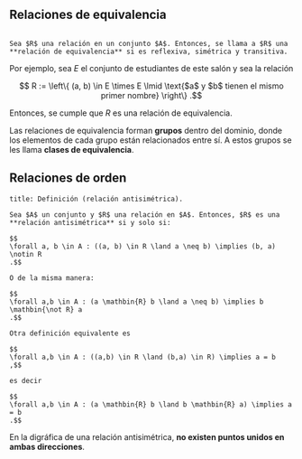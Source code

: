 ## Relaciones de equivalencia

```ad-definition

Sea $R$ una relación en un conjunto $A$. Entonces, se llama a $R$ una **relación de equivalencia** si es reflexiva, simétrica y transitiva.

```

Por ejemplo, sea $E$ el conjunto de estudiantes de este salón y sea la relación

$$
R := \left\{ (a, b) \in E \times E \lmid \text{$a$ y $b$ tienen el mismo primer nombre} \right\}
.$$

Entonces, se cumple que $R$ es una relación de equivalencia.

Las relaciones de equivalencia forman **grupos** dentro del dominio, donde los elementos de cada grupo están relacionados entre sí. A estos grupos se les llama **clases de equivalencia**.

## Relaciones de orden

```ad-definition
title: Definición (relación antisimétrica).

Sea $A$ un conjunto y $R$ una relación en $A$. Entonces, $R$ es una **relación antisimétrica** si y solo si:

$$
\forall a, b \in A : ((a, b) \in R \land a \neq b) \implies (b, a) \notin R
.$$

O de la misma manera:

$$
\forall a,b \in A : (a \mathbin{R} b \land a \neq b) \implies b \mathbin{\not R} a
.$$

Otra definición equivalente es

$$
\forall a,b \in A : ((a,b) \in R \land (b,a) \in R) \implies a = b
,$$

es decir

$$
\forall a,b \in A : (a \mathbin{R} b \land b \mathbin{R} a) \implies a = b
.$$

```

En la digráfica de una relación antisimétrica, **no existen puntos unidos en ambas direcciones**.
